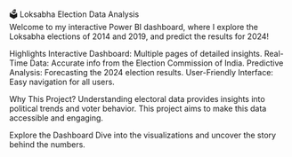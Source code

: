 🗳️ Loksabha Election Data Analysis<br>
Welcome to my interactive Power BI dashboard, where I explore the Loksabha elections of 2014 and 2019, and predict the results for 2024!


Highlights
Interactive Dashboard: Multiple pages of detailed insights.
Real-Time Data: Accurate info from the Election Commission of India.
Predictive Analysis: Forecasting the 2024 election results.
User-Friendly Interface: Easy navigation for all users.
 

Why This Project?
Understanding electoral data provides insights into political trends and voter behavior. This project aims to make this data accessible and engaging.

Explore the Dashboard
Dive into the visualizations and uncover the story behind the numbers.
